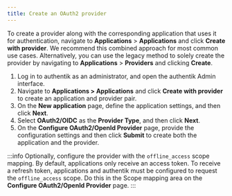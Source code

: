 ```yaml
---
title: Create an OAuth2 provider
---
```


To create a provider along with the corresponding application that uses it for authentication, navigate to **Applications** > **Applications** and click **Create with provider**. We recommend this combined approach for most common use cases. Alternatively, you can use the legacy method to solely create the provider by navigating to **Applications** > **Providers** and clicking **Create**.

1. Log in to authentik as an administrator, and open the authentik Admin interface.
2. Navigate to **Applications > Applications** and click **Create with provider** to create an application and provider pair.
3. On the **New application** page, define the application settings, and then click **Next**.
4. Select **OAuth2/OIDC** as the **Provider Type**, and then click **Next**.
5. On the **Configure OAuth2/OpenId Provider** page, provide the configuration settings and then click **Submit** to create both the application and the provider.

:::info
Optionally, configure the provider with the `offline_access` scope mapping. By default, applications only receive an access token. To receive a refresh token, applications and authentik must be configured to request the `offline_access` scope. Do this in the Scope mapping area on the **Configure OAuth2/OpenId Provider** page.
:::
